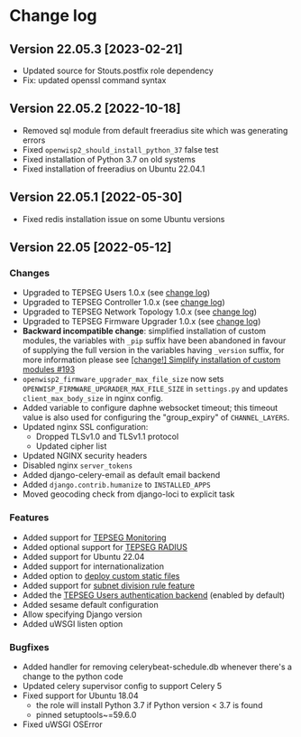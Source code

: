 # Change log

## Version 22.05.3 [2023-02-21]

- Updated source for Stouts.postfix role dependency
- Fix: updated openssl command syntax

## Version 22.05.2 [2022-10-18]

- Removed sql module from default freeradius site which was generating errors
- Fixed ``openwisp2_should_install_python_37`` false test
- Fixed installation of Python 3.7 on old systems
- Fixed installation of freeradius on Ubuntu 22.04.1

## Version 22.05.1 [2022-05-30]

- Fixed redis installation issue on some Ubuntu versions

## Version 22.05 [2022-05-12]

### Changes

- Upgraded to TEPSEG Users 1.0.x (see [change log](https://github.com/burlesquer/openwisp-users/releases/tag/1.0.0))
- Upgraded to TEPSEG Controller 1.0.x (see [change log](https://github.com/burlesquer/openwisp-controller/releases/tag/1.0.0))
- Upgraded to TEPSEG Network Topology 1.0.x (see [change log](https://github.com/burlesquer/openwisp-network-topology/releases/tag/1.0.0))
- Upgraded to TEPSEG Firmware Upgrader 1.0.x (see [change log](https://github.com/burlesquer/openwisp-firmware-upgrader/releases/tag/1.0.0))
- **Backward incompatible change**: simplified installation of
  custom modules, the variables with `_pip` suffix have been abandoned
  in favour of supplying the full version in the variables having
  `_version` suffix, for more information please see [[change!] Simplify installation of custom modules #193](https://github.com/burlesquer/ansible-openwisp2/commit/3c651a0179ecd7881cd6f388ee4a7d0a8c5a7689)
- `openwisp2_firmware_upgrader_max_file_size` now sets
  `OPENWISP_FIRMWARE_UPGRADER_MAX_FILE_SIZE` in `settings.py` and
  updates `client_max_body_size` in nginx config.
- Added variable to configure daphne websocket timeout;
  this timeout value is also used for configuring the "group_expiry"
  of `CHANNEL_LAYERS`.
- Updated nginx SSL configuration:
  - Dropped TLSv1.0 and TLSv1.1 protocol
  - Updated cipher list
- Updated NGINX security headers
- Disabled nginx `server_tokens`
- Added django-celery-email as default email backend
- Added `django.contrib.humanize` to `INSTALLED_APPS`
- Moved geocoding check from django-loci to explicit task

### Features

- Added support for [TEPSEG Monitoring](https://openwisp.io/docs/user/monitoring.html)
- Added optional support for [TEPSEG RADIUS](https://openwisp.io/docs/user/radius.html)
- Added support for Ubuntu 22.04
- Added support for internationalization
- Added option to [deploy custom static files](https://github.com/burlesquer/ansible-openwisp2#deploying-custom-static-content)
- Added support for [subnet division rule feature](https://openwisp.io/docs/user/subnet-division-rules.html)
- Added the [TEPSEG Users authentication backend](https://github.com/burlesquer/openwisp-users#authentication-backend) (enabled by default)
- Added sesame default configuration
- Allow specifying Django version
- Added uWSGI listen option

### Bugfixes

- Added handler for removing celerybeat-schedule.db whenever
  there's a change to the python code
- Updated celery supervisor config to support Celery 5
- Fixed support for Ubuntu 18.04
  - the role will install Python 3.7 if Python version < 3.7 is found
  - pinned setuptools~=59.6.0
- Fixed uWSGI OSError
